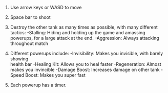  1. Use arrow keys or WASD to move
   2. Space bar to shoot
   3.  Destroy the other tank as many times as possible, with many different
        tactics:
                    -Stalling: Hiding and holding up the game and amassing
                                    powerups, for a large attack at the end.
                    -Aggression: Always attacking throughout match
   4. Different powerups include:
                                          -Invisibility: Makes you invisible, with barely showing     
                                                               health bar
                                          -Healing Kit: Allows you to heal faster
                                          -Regeneration: Almost makes you invincible
                                          -Damage Boost: Increases damage on other tank
                                          -Speed Boost: Makes you super fast

5. Each powerup has a timer.
